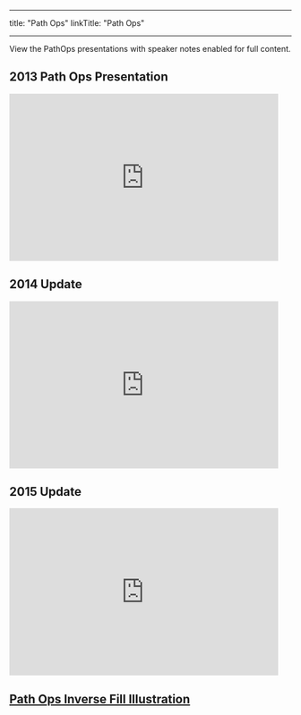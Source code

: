 
---
title: "Path Ops"
linkTitle: "Path Ops"

---


View the PathOps presentations with speaker notes enabled for full content. 

2013 Path Ops Presentation
------------
<iframe
src="https://docs.google.com/presentation/d/1iEjbQV4o40hoooB9DiAHjH9P9Q5CrVUUnbYdQtQB6_A/embed?start=false&loop=false&delayms=3000"
frameborder="0" width="480" height="299" allowfullscreen="true"
mozallowfullscreen="true" webkitallowfullscreen="true"></iframe>

2014 Update
------------
<iframe
src="https://docs.google.com/presentation/d/1NbmG5W6VW9h5HtjpCVLx4h6SXW0qW7HIwmSfiwzFbrI/embed?start=false&loop=false&delayms=3000"
frameborder="0" width="480" height="299" allowfullscreen="true"
mozallowfullscreen="true" webkitallowfullscreen="true"></iframe>

2015 Update
------------
<iframe
src="https://docs.google.com/presentation/d/1PoZdIx4DqdIvs7ybv-L3EvtxQE2qXuzeOZpSkFJjfhg/embed?start=false&loop=false&delayms=3000"
frameborder="0" width="480" height="299" allowfullscreen="true"
mozallowfullscreen="true" webkitallowfullscreen="true"></iframe>

## [Path Ops Inverse Fill Illustration](https://drive.google.com/file/d/0BwoLUwz9PYkHLWpsaXd0UDdaN00/view?usp=sharing)

